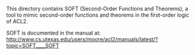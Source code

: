 This directory contains SOFT (Second-Order Functions and Theorems), a tool to
mimic second-order functions and theorems in the first-order logic of ACL2.

SOFT is documented in the manual at:
http://www.cs.utexas.edu/users/moore/acl2/manuals/latest/?topic=SOFT____SOFT
